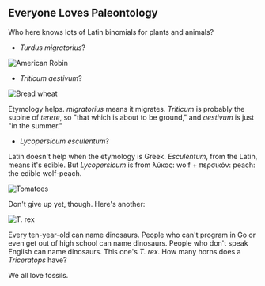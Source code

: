 ## Everyone Loves Paleontology

Who here knows lots of Latin binomials for plants and animals?

- *Turdus migratorius*?

![American Robin](https://upload.wikimedia.org/wikipedia/commons/thumb/b/b8/Turdus-migratorius-002.jpg/440px-Turdus-migratorius-002.jpg "*Turdus migratorius*")

- *Triticum aestivum*?

![Bread wheat](https://upload.wikimedia.org/wikipedia/commons/thumb/3/30/Young_Wheat_crop_in_a_field_near_Solapur%2C_Maharashtra%2C_India.jpg/440px-Young_Wheat_crop_in_a_field_near_Solapur%2C_Maharashtra%2C_India.jpg "*Triticum aestivum*")

Etymology helps. *migratorius* means it migrates. *Triticum* is probably the supine of *terere*, so "that which is about to be ground," and *aestivum* is just "in the summer."


- *Lycopersicum esculentum*? 

Latin doesn't help when the etymology is Greek. *Esculentum*, from the Latin, means it's edible. But *Lycopersicum* is from λύκος: wolf + περσικόν: peach: the edible wolf-peach.

![Tomatoes](https://en.wiki2.org/wikipedia/commons/thumb/a/a7/Colorful_Red_and_Yellow_Tomatoes_2816px.jpg/220px-Colorful_Red_and_Yellow_Tomatoes_2816px.jpg "*Lycopersicum esculentum*")

Don't give up yet, though. Here's another:

![T. rex](https://upload.wikimedia.org/wikipedia/commons/thumb/f/fc/Sues_skeleton.jpg/440px-Sues_skeleton.jpg "*Tyrannosaurus rex*")

Every ten-year-old can name dinosaurs. People who can't program in Go or even get out of high school can name dinosaurs. People who don't speak English can name dinosaurs. This one's *T. rex*. How many horns does a *Triceratops* have?

We all love fossils.

